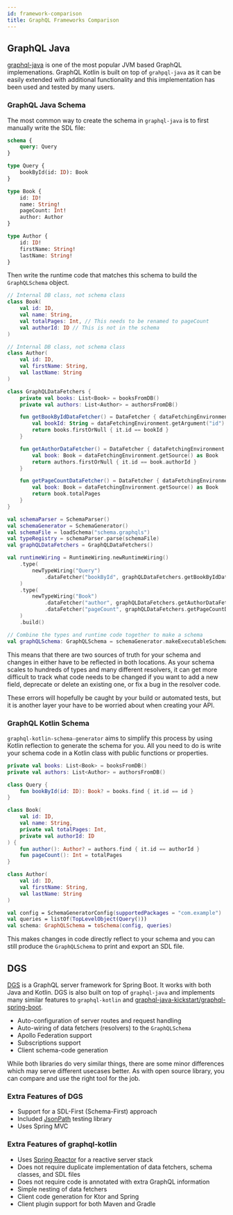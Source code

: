 ```yaml
---
id: framework-comparison
title: GraphQL Frameworks Comparison
---
```


## GraphQL Java
[graphql-java](https://graphql-java.com/) is one of the most popular JVM based GraphQL implemenations. GraphQL Kotlin is
built on top of `grahpql-java` as it can be easily extended with additional functionality and this implementation
has been used and tested by many users.

### GraphQL Java Schema

The most common way to create the schema in `graphql-java` is to first manually write the SDL file:

```graphql
schema {
    query: Query
}

type Query {
    bookById(id: ID): Book
}

type Book {
    id: ID!
    name: String!
    pageCount: Int!
    author: Author
}

type Author {
    id: ID!
    firstName: String!
    lastName: String!
}
```

Then write the runtime code that matches this schema to build the `GraphQLSchema` object.

```kotlin
// Internal DB class, not schema class
class Book(
    val id: ID,
    val name: String,
    val totalPages: Int, // This needs to be renamed to pageCount
    val authorId: ID // This is not in the schema
)

// Internal DB class, not schema class
class Author(
    val id: ID,
    val firstName: String,
    val lastName: String
)

class GraphQLDataFetchers {
    private val books: List<Book> = booksFromDB()
    private val authors: List<Author> = authorsFromDB()

    fun getBookByIdDataFetcher() = DataFetcher { dataFetchingEnvironment ->
        val bookId: String = dataFetchingEnvironment.getArgument("id")
        return books.firstOrNull { it.id == bookId }
    }

    fun getAuthorDataFetcher() = DataFetcher { dataFetchingEnvironment ->
        val book: Book = dataFetchingEnvironment.getSource() as Book
        return authors.firstOrNull { it.id == book.authorId }
    }

    fun getPageCountDataFetcher() = DataFetcher { dataFetchingEnvironment ->
        val book: Book = dataFetchingEnvironment.getSource() as Book
        return book.totalPages
    }
}

val schemaParser = SchemaParser()
val schemaGenerator = SchemaGenerator()
val schemaFile = loadSchema("schema.graphqls")
val typeRegistry = schemaParser.parse(schemaFile)
val graphQLDataFetchers = GraphQLDataFetchers()

val runtimeWiring = RuntimeWiring.newRuntimeWiring()
    .type(
        newTypeWiring("Query")
            .dataFetcher("bookById", graphQLDataFetchers.getBookByIdDataFetcher())
    )
    .type(
        newTypeWiring("Book")
            .dataFetcher("author", graphQLDataFetchers.getAuthorDataFetcher())
            .dataFetcher("pageCount", graphQLDataFetchers.getPageCountDataFetcher())
    )
    .build()

// Combine the types and runtime code together to make a schema
val graphQLSchema: GraphQLSchema = schemaGenerator.makeExecutableSchema(typeDefinitionRegistry, runtimeWiring)
```

This means that there are two sources of truth for your schema and changes in either have to be reflected in both locations.
As your schema scales to hundreds of types and many different resolvers, it can get more difficult to track what code needs to be changed if you want to add a new field,
deprecate or delete an existing one, or fix a bug in the resolver code.

These errors will hopefully be caught by your build or automated tests, but it is another layer your have to be worried about when creating your API.

### GraphQL Kotlin Schema

`graphql-kotlin-schema-generator` aims to simplify this process by using Kotlin reflection to generate the schema for you.
All you need to do is write your schema code in a Kotlin class with public functions or properties.

```kotlin
private val books: List<Book> = booksFromDB()
private val authors: List<Author> = authorsFromDB()

class Query {
    fun bookById(id: ID): Book? = books.find { it.id == id }
}

class Book(
    val id: ID,
    val name: String,
    private val totalPages: Int,
    private val authorId: ID
) {
    fun author(): Author? = authors.find { it.id == authorId }
    fun pageCount(): Int = totalPages
}

class Author(
    val id: ID,
    val firstName: String,
    val lastName: String
)

val config = SchemaGeneratorConfig(supportedPackages = "com.example")
val queries = listOf(TopLevelObject(Query()))
val schema: GraphQLSchema = toSchema(config, queries)
```

This makes changes in code directly reflect to your schema and you can still produce the `GraphQLSchema` to print and export an SDL file.


## DGS
[DGS](https://netflix.github.io/dgs/) is a GraphQL server framework for Spring Boot. It works with both Java and Kotlin.
DGS is also built on top of `graphql-java` and implements many similar features to `graphql-kotlin` and [graphql-java-kickstart/graphql-spring-boot](https://github.com/graphql-java-kickstart/graphql-spring-boot).

* Auto-configuration of server routes and request handling
* Auto-wiring of data fetchers (resolvers) to the `GraphQLSchema`
* Apollo Federation support
* Subscriptions support
* Client schema-code generation

While both libraries do very similar things, there are some minor differences which may serve different usecases better.
As with open source library, you can compare and use the right tool for the job.

### Extra Features of DGS

* Support for a SDL-First (Schema-First) approach
* Included [JsonPath](https://github.com/json-path/JsonPath) testing library
* Uses Spring MVC

### Extra Features of graphql-kotlin

* Uses [Spring Reactor](https://spring.io/reactive) for a reactive server stack
* Does not require duplicate implementation of data fetchers, schema classes, and SDL files
* Does not require code is annotated with extra GraphQL information
* Simple nesting of data fetchers
* Client code generation for Ktor and Spring
* Client plugin support for both Maven and Gradle
